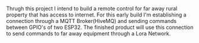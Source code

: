 Thrugh this project I intend to build a remote control for far away rural property that has access to internet. 
For this early build I'm establishing a connection through a MQTT Broker(HiveMQ) and sending commands between GPIO's of two ESP32. 
The finished product will use this connection to send commands to far away equipment through a Lora Network.
